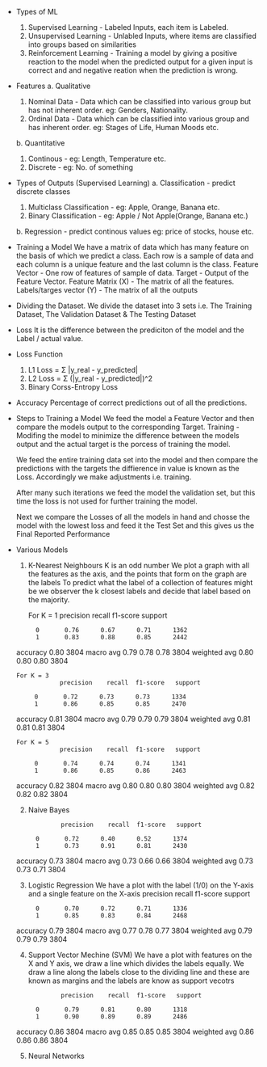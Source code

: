 - Types of ML

  1. Supervised Learning - Labeled Inputs, each item is Labeled.
  2. Unsupervised Learning - Unlabled Inputs, where items are classified into groups based on similarities
  3. Reinforcement Learning - Training a model by giving a positive reaction to the model when the predicted output for a given input is correct and and negative reation when the prediction is wrong.

- Features
  a. Qualitative

  1. Nominal Data - Data which can be classified into various group but has not inherent order. eg: Genders, Nationality.
  2. Ordinal Data - Data which can be classified into various group and has inherent order. eg: Stages of Life, Human Moods etc.

  b. Quantitative

  1. Continous - eg: Length, Temperature etc.
  2. Discrete - eg: No. of something

- Types of Outputs (Supervised Learning)
  a. Classification - predict discrete classes

  1. Multiclass Classification - eg: Apple, Orange, Banana etc.
  2. Binary Classification - eg: Apple / Not Apple(Orange, Banana etc.)

  b. Regression - predict continous values eg: price of stocks, house etc.

- Training a Model
  We have a matrix of data which has many feature on the basis of which we predict a class.
  Each row is a sample of data and each column is a unique feature and the last column is the class.
  Feature Vector - One row of features of sample of data.
  Target - Output of the Feature Vector.
  Feature Matrix (X) - The matrix of all the features.
  Labels/targes vector (Y) - The matrix of all the outputs

- Dividing the Dataset.
  We divide the dataset into 3 sets i.e. The Training Dataset, The Validation Dataset & The Testing Dataset

- Loss
  It is the difference between the prediciton of the model and the Label / actual value.

- Loss Function

  1. L1 Loss = Σ |y_real - y_predicted|
  2. L2 Loss = Σ (|y_real - y_predicted|)^2
  3. Binary Corss-Entropy Loss

- Accuracy
  Percentage of correct predictions out of all the predictions.

- Steps to Training a Model
  We feed the model a Feature Vector and then compare the models output to the corresponding Target.
  Training - Modifing the model to minimize the difference between the models output and the actual target is the porcess of training the model.

  We feed the entire training data set into the model and then compare the predictions with the targets the diffierence in value is known as the Loss. Accordingly we make adjustments i.e. training.

  After many such iterations we feed the model the validation set, but this time the loss is not used for further training the model.

  Next we compare the Losses of all the models in hand and chosse the model with the lowest loss and feed it the Test Set and this gives us the Final Reported Performance

- Various Models

  1. K-Nearest Neighbours
     K is an odd number
     We plot a graph with all the features as the axis, and the points that form on the graph are the labels
     To predict what the label of a collection of features might be we observer the k closest labels and decide that label based on the majority.

      For K = 1
                   precision    recall  f1-score   support

           0       0.76      0.67      0.71      1362
           1       0.83      0.88      0.85      2442

    accuracy                           0.80      3804
   macro avg       0.79      0.78      0.78      3804
weighted avg       0.80      0.80      0.80      3804

      For K = 3
                  precision    recall  f1-score   support

           0       0.72      0.73      0.73      1334
           1       0.86      0.85      0.85      2470

    accuracy                           0.81      3804
   macro avg       0.79      0.79      0.79      3804
weighted avg       0.81      0.81      0.81      3804

      For K = 5
                  precision    recall  f1-score   support

           0       0.74      0.74      0.74      1341
           1       0.86      0.85      0.86      2463

    accuracy                           0.82      3804
   macro avg       0.80      0.80      0.80      3804
weighted avg       0.82      0.82      0.82      3804

  2. Naive Bayes

                  precision    recall  f1-score   support

           0       0.72      0.40      0.52      1374
           1       0.73      0.91      0.81      2430

    accuracy                           0.73      3804
   macro avg       0.73      0.66      0.66      3804
weighted avg       0.73      0.73      0.71      3804

  3. Logistic Regression
    We have a plot with the label (1/0) on the Y-axis and a single feature on the X-axis
                precision    recall  f1-score   support

           0       0.70      0.72      0.71      1336
           1       0.85      0.83      0.84      2468

    accuracy                           0.79      3804
   macro avg       0.77      0.78      0.77      3804
weighted avg       0.79      0.79      0.79      3804

  4. Support Vector Mechine (SVM) 
    We have a plot witḣ features on the X and Y axis, we draw a line which divides the labels equally. We draw a line along the labels close to the dividing line and these are known as margins and the labels are know as support vecotrs

                  precision    recall  f1-score   support

           0       0.79      0.81      0.80      1318
           1       0.90      0.89      0.89      2486

    accuracy                           0.86      3804
   macro avg       0.85      0.85      0.85      3804
weighted avg       0.86      0.86      0.86      3804

  5. Neural Networks